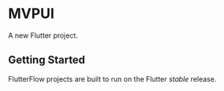 # MVPUI

A new Flutter project.

## Getting Started

FlutterFlow projects are built to run on the Flutter _stable_ release.
